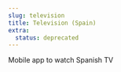 ```yaml
---
slug: television
title: Television (Spain)
extra:
  status: deprecated
---
```


Mobile app to watch Spanish TV
